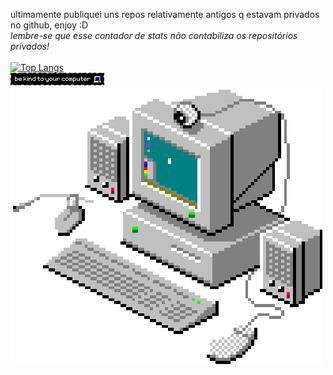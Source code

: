 ultimamente publiquei uns repos relativamente antigos q estavam privados no github, enjoy :D <br>
*lembre-se que esse contador de stats não contabiliza os repositórios privados!* <br>
<br>
[![Top Langs](https://github-readme-stats.vercel.app/api/top-langs/?username=kato8088&theme=date_night)](https://github.com/kato8088)
<br>
![pleasebekind](pls.gif)
<br>
![coputer](puter.gif)


<!--- ![miot](https://c.tenor.com/J-l89Gl3cNwAAAAC/tenor.gif) ---!>
